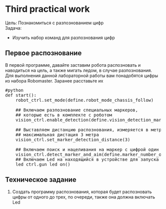 # Third practical work
Цель: Познакомиться с разпознованием цифр <br>
Задача: <br>
- Изучить набор команд для разпознования цифр

## Первое распознование
В первой программе, давайте заставим робота распозновать и наводиться на цель, а также мигать ледом, в случае разпознования. Для выполнения данной лабораторной работы вам понадобятся цифры из набора Robomaster. Заранее расставьте их
<pre>
#python
def start():
    robot_ctrl.set_mode(define.robot_mode_chassis_follow)

    ## Включаем разпознование специальных маркеров, 
    ## которые есть в комплекте с роботом
    vision_ctrl.enable_detection(define.vision_detection_marker)

    ## Выставляем дистанцию распознования, измеряется в метрах
    ## максимальная дистация 3 метра
    vision_ctrl.set_marker_detection_distance(3)

    ## Включаем поиск и нацеливания на маркер с цифрой один
    vision_ctrl.detect_marker_and_aim(define.marker_number_one)
    ## Включаем Led на находящийся в устройстве для запуска шариков.
    led_ctrl.gun_led_on()
</pre>





## Техническое задание
1) Создать программу распознования, которая будет распозновать цифры от одного до трех, по очереди, также она должна включать Led

